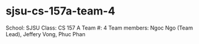 # sjsu-cs-157a-team-4
School: SJSU 
Class: CS 157 
A Team #: 4 
Team members: Ngoc Ngo (Team Lead), Jeffery Vong, Phuc Phan
